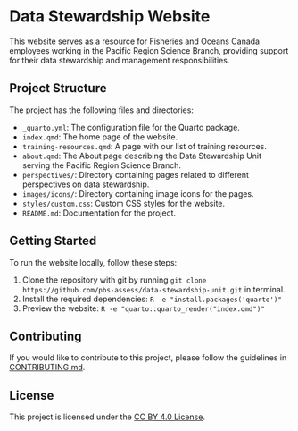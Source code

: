 # Data Stewardship Website

This website serves as a resource for Fisheries and Oceans Canada employees working in the Pacific Region Science Branch, providing support for their data stewardship and management responsibilities.

## Project Structure

The project has the following files and directories:

- `_quarto.yml`: The configuration file for the Quarto package.
- `index.qmd`: The home page of the website.
- `training-resources.qmd`: A page with our list of training resources. 
- `about.qmd`: The About page describing the Data Stewardship Unit serving the Pacific Region Science Branch.
- `perspectives/`: Directory containing pages related to different perspectives on data stewardship.
- `images/icons/`: Directory containing image icons for the pages.
- `styles/custom.css`: Custom CSS styles for the website.
- `README.md`: Documentation for the project.

## Getting Started

To run the website locally, follow these steps:

1. Clone the repository with git by running `git clone https://github.com/pbs-assess/data-stewardship-unit.git` in terminal. 
2. Install the required dependencies: `R -e "install.packages('quarto')"`
3. Preview the website: `R -e "quarto::quarto_render("index.qmd")"`

## Contributing

If you would like to contribute to this project, please follow the guidelines in [CONTRIBUTING.md](CONTRIBUTING.md).

## License

This project is licensed under the [CC BY 4.0 License](https://creativecommons.org/licenses/by/4.0/).

